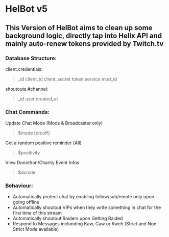 # HelBot v5

## This Version of HelBot aims to clean up some background logic, directly tap into Helix API and mainly auto-renew tokens provided by Twitch.tv

### Database Structure:
client.credentials:
> _id
> client_id
> client_secret
> token
> service
> mod_id

shoutouts.#channel:
> _id
> user
> created_at

### Chat Commands:

Update Chat Mode (Mods & Broadcaster only)
> $mode [on:off]

Get a random positive reminder (All)
> $positivity

View Donothon/Charity Event Infos
> $donate

### Behaviour:

- Automatically protect chat by enabling follow/sub/emote only upon going offline
- Automatically shoutout VIPs when they write something in chat for the first time of this stream
- Automatically shoutout Raiders upon Getting Raided
- Respond to Messages inclunding Kaw, Caw or Kweh (Strict and Non-Strict Mode available)
